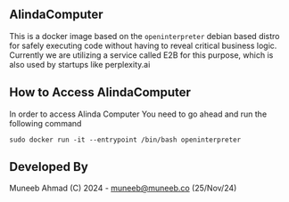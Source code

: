 ## AlindaComputer

This is a docker image based on the `openinterpreter` debian based distro for safely executing code without having to reveal critical business logic. Currently we are utilizing a service called E2B for this purpose, which is also 
used by startups like perplexity.ai 


## How to Access AlindaComputer

In order to access Alinda Computer You need to go ahead and run the following command 

```
sudo docker run -it --entrypoint /bin/bash openinterpreter
```

## Developed By

Muneeb Ahmad (C) 2024 - muneeb@muneeb.co (25/Nov/24)